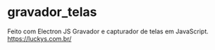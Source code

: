 # gravador_telas
Feito com Electron JS
Gravador e capturador de telas em JavaScript.
https://luckys.com.br/
